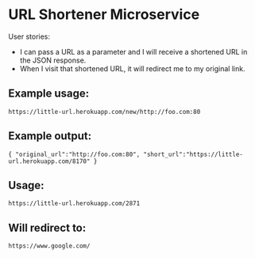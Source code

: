 URL Shortener Microservice
=========================

User stories:

* I can pass a URL as a parameter and I will receive a shortened URL in the JSON response.
* When I visit that shortened URL, it will redirect me to my original link.

Example usage:
------------
```
https://little-url.herokuapp.com/new/http://foo.com:80
```

Example output:
------------
```
{ "original_url":"http://foo.com:80", "short_url":"https://little-url.herokuapp.com/8170" }
```

Usage:
------------
```
https://little-url.herokuapp.com/2871
```

Will redirect to:
------------
```
https://www.google.com/
```